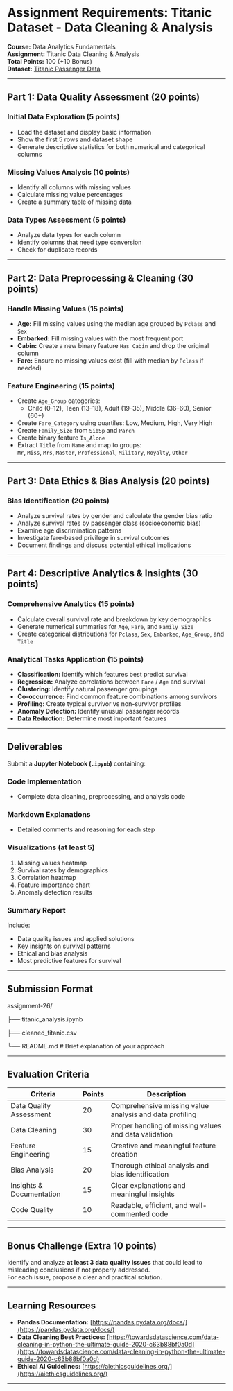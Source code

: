 #  Assignment Requirements: Titanic Dataset - Data Cleaning & Analysis

**Course:** Data Analytics Fundamentals  
**Assignment:** Titanic Data Cleaning & Analysis  
**Total Points:** 100 (+10 Bonus)  
**Dataset:** [Titanic Passenger Data](https://raw.githubusercontent.com/datasciencedojo/datasets/master/titanic.csv)

---

##  Part 1: Data Quality Assessment (20 points)

###  Initial Data Exploration (5 points)
- Load the dataset and display basic information  
- Show the first 5 rows and dataset shape  
- Generate descriptive statistics for both numerical and categorical columns  

###  Missing Values Analysis (10 points)
- Identify all columns with missing values  
- Calculate missing value percentages  
- Create a summary table of missing data  

###  Data Types Assessment (5 points)
- Analyze data types for each column  
- Identify columns that need type conversion  
- Check for duplicate records  

---

##  Part 2: Data Preprocessing & Cleaning (30 points)

###  Handle Missing Values (15 points)
- **Age:** Fill missing values using the median age grouped by `Pclass` and `Sex`  
- **Embarked:** Fill missing values with the most frequent port  
- **Cabin:** Create a new binary feature `Has_Cabin` and drop the original column  
- **Fare:** Ensure no missing values exist (fill with median by `Pclass` if needed)  

###  Feature Engineering (15 points)
- Create `Age_Group` categories:  
  - Child (0–12), Teen (13–18), Adult (19–35), Middle (36–60), Senior (60+)  
- Create `Fare_Category` using quartiles: Low, Medium, High, Very High  
- Create `Family_Size` from `SibSp` and `Parch`  
- Create binary feature `Is_Alone`  
- Extract `Title` from `Name` and map to groups:  
  `Mr`, `Miss`, `Mrs`, `Master`, `Professional`, `Military`, `Royalty`, `Other`  

---

##  Part 3: Data Ethics & Bias Analysis (20 points)

###  Bias Identification (20 points)
- Analyze survival rates by gender and calculate the gender bias ratio  
- Analyze survival rates by passenger class (socioeconomic bias)  
- Examine age discrimination patterns  
- Investigate fare-based privilege in survival outcomes  
- Document findings and discuss potential ethical implications  

---

##  Part 4: Descriptive Analytics & Insights (30 points)

###  Comprehensive Analytics (15 points)
- Calculate overall survival rate and breakdown by key demographics  
- Generate numerical summaries for `Age`, `Fare`, and `Family_Size`  
- Create categorical distributions for `Pclass`, `Sex`, `Embarked`, `Age_Group`, and `Title`  

###  Analytical Tasks Application (15 points)
- **Classification:** Identify which features best predict survival  
- **Regression:** Analyze correlations between `Fare` / `Age` and survival  
- **Clustering:** Identify natural passenger groupings  
- **Co-occurrence:** Find common feature combinations among survivors  
- **Profiling:** Create typical survivor vs non-survivor profiles  
- **Anomaly Detection:** Identify unusual passenger records  
- **Data Reduction:** Determine most important features  

---

##  Deliverables

Submit a **Jupyter Notebook (`.ipynb`)** containing:

###  Code Implementation
- Complete data cleaning, preprocessing, and analysis code  

###  Markdown Explanations
- Detailed comments and reasoning for each step  

###  Visualizations (at least 5)
1. Missing values heatmap  
2. Survival rates by demographics  
3. Correlation heatmap  
4. Feature importance chart  
5. Anomaly detection results  

###  Summary Report
Include:
- Data quality issues and applied solutions  
- Key insights on survival patterns  
- Ethical and bias analysis  
- Most predictive features for survival  

---

##  Submission Format

assignment-26/

├── titanic_analysis.ipynb

├── cleaned_titanic.csv

└── README.md # Brief explanation of your approach


---

##  Evaluation Criteria

| **Criteria** | **Points** | **Description** |
|---------------|------------|-----------------|
| Data Quality Assessment | 20 | Comprehensive missing value analysis and data profiling |
| Data Cleaning | 30 | Proper handling of missing values and data validation |
| Feature Engineering | 15 | Creative and meaningful feature creation |
| Bias Analysis | 20 | Thorough ethical analysis and bias identification |
| Insights & Documentation | 15 | Clear explanations and meaningful insights |
| Code Quality | 10 | Readable, efficient, and well-commented code |

---

##  Bonus Challenge (Extra 10 points)

Identify and analyze **at least 3 data quality issues** that could lead to misleading conclusions if not properly addressed.  
For each issue, propose a clear and practical solution.

---

##  Learning Resources

- **Pandas Documentation:** [https://pandas.pydata.org/docs/](https://pandas.pydata.org/docs/)  
- **Data Cleaning Best Practices:** [https://towardsdatascience.com/data-cleaning-in-python-the-ultimate-guide-2020-c63b88bf0a0d](https://towardsdatascience.com/data-cleaning-in-python-the-ultimate-guide-2020-c63b88bf0a0d)  
- **Ethical AI Guidelines:** [https://aiethicsguidelines.org/](https://aiethicsguidelines.org/)

---




